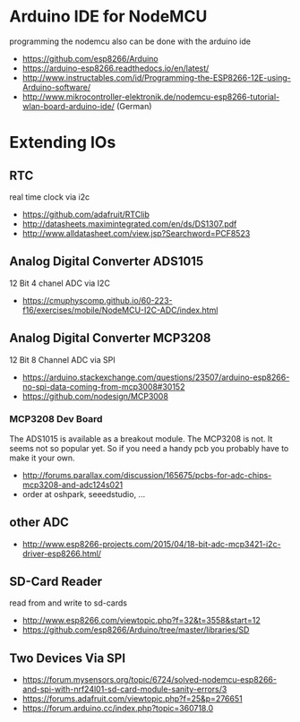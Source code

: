 # Arduino IDE for NodeMCU
programming the nodemcu also can be done with the arduino ide
* https://github.com/esp8266/Arduino
* https://arduino-esp8266.readthedocs.io/en/latest/
* http://www.instructables.com/id/Programming-the-ESP8266-12E-using-Arduino-software/
* http://www.mikrocontroller-elektronik.de/nodemcu-esp8266-tutorial-wlan-board-arduino-ide/ (German)


# Extending IOs

## RTC
real time clock via i2c
* https://github.com/adafruit/RTClib
* http://datasheets.maximintegrated.com/en/ds/DS1307.pdf
* http://www.alldatasheet.com/view.jsp?Searchword=PCF8523

## Analog Digital Converter ADS1015
12 Bit 4 chanel ADC via I2C
* https://cmuphyscomp.github.io/60-223-f16/exercises/mobile/NodeMCU-I2C-ADC/index.html

## Analog Digital Converter MCP3208
12 Bit 8 Channel ADC via SPI
* https://arduino.stackexchange.com/questions/23507/arduino-esp8266-no-spi-data-coming-from-mcp3008#30152
* https://github.com/nodesign/MCP3008

### MCP3208 Dev Board
The ADS1015 is available as a breakout module. The MCP3208 is not. It seems not
so popular yet. So if you need a handy pcb you probably have to make it your own.
* http://forums.parallax.com/discussion/165675/pcbs-for-adc-chips-mcp3208-and-adc124s021
* order at oshpark, seeedstudio, ...

## other ADC
* http://www.esp8266-projects.com/2015/04/18-bit-adc-mcp3421-i2c-driver-esp8266.html/

## SD-Card Reader
read from and write to sd-cards
* http://www.esp8266.com/viewtopic.php?f=32&t=3558&start=12
* https://github.com/esp8266/Arduino/tree/master/libraries/SD

## Two Devices Via SPI
* https://forum.mysensors.org/topic/6724/solved-nodemcu-esp8266-and-spi-with-nrf24l01-sd-card-module-sanity-errors/3 
* https://forums.adafruit.com/viewtopic.php?f=25&p=276651
* https://forum.arduino.cc/index.php?topic=360718.0 

